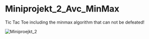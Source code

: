# Miniprojekt_2_Avc_MinMax

Tic Tac Toe including the minmax algorithm that can not be defeated!


![Miniproejkt_2](https://github.com/Elfving2/Miniprojekt_2_Avc_MinMax/assets/112498823/fa108e8a-0fce-48d1-a55d-3397fdfd5516)

